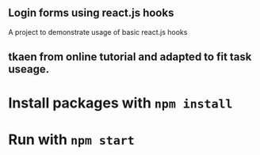 ## Login forms using react.js hooks 
A project to demonstrate usage of basic react.js hooks  


## tkaen from online tutorial and adapted to fit task useage. 


# Install packages with `npm install` 
 # Run with `npm start` 